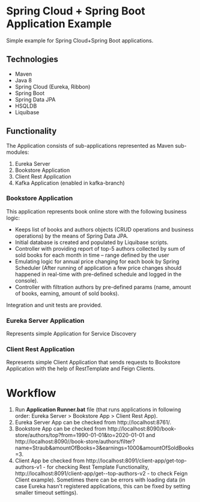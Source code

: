 # Spring Cloud + Spring Boot Application Example
Simple example for Spring Cloud+Spring Boot applications.

## Technologies
- Maven
- Java 8
- Spring Cloud (Eureka, Ribbon) 
- Spring Boot
- Spring Data JPA
- HSQLDB
- Liquibase



## Functionality
The Application consists of sub-applications represented as Maven sub-modules:
1. Eureka Server
2. Bookstore Application
3. Client Rest Application
4. Kafka Application (enabled in kafka-branch)

### Bookstore Application
This application represents book online store with the following business logic:
- Keeps list of books and authors objects (CRUD operations and business operations) by the means of Spring Data JPA.
- Initial database is created and populated by Liquibase scripts.
- Controller with providing report of top-5 authors collected by sum of sold books for each month in time – range defined by the user
- Emulating logic for annual price changing for each book by Spring Scheduler (After running of application a few price changes should happened in real-time with pre-defined schedule and logged in the console). 
- Controller with filtration authors by pre-defined params (name, amount of books, earning, amount of sold books).

Integration and unit tests are provided.


### Eureka Server Application
Represents simple Application for Service Discovery


### Client Rest Application
Represents simple Client Application that sends requests to Bookstore Application with the help of RestTemplate and Feign Clients.


Workflow
========
1. Run **Application Runner.bat** file (that runs applications in following order: Eureka Server > Bookstore App > Client Rest App).
2. Eureka Server App can be checked from http://localhost:8761/.
3. Bookstore App can be checked from http://localhost:8090/book-store/authors/top?from=1990-01-01&to=2020-01-01 and http://localhost:8090//book-store/authors/filter?name=Straub&amountOfBooks=3&earnings=1000&amountOfSoldBooks=3.
4. Client App be checked from http://localhost:8091/client-app/get-top-authors-v1 - for checking Rest Template Functionality, http://localhost:8091/client-app/get--top-authors-v2 - to check Feign Client example). Sometimes there can be errors with loading data (in case Eureka hasn't registered applications, this can be fixed by setting smaller timeout settings).
